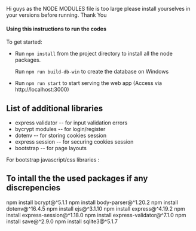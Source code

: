 Hi guys as the NODE MODULES file is too large please install yourselves in your versions before running. Thank You

#### Using this instructions to run the codes ####

To get started:

* Run ```npm install``` from the project directory to install all the node packages.

  Run ```npm run build-db-win``` to create the database on Windows

* Run ```npm run start``` to start serving the web app (Access via http://localhost:3000)

## List of additional libraries

- express validator -- for input validation errors
- bycrypt modules -- for login/register
- dotenv -- for storing cookies session
- express session -- for securing cookies session
- bootstrap -- for page layouts

For bootstrap javascript/css libraries : 
<link rel="stylesheet" href="https://stackpath.bootstrapcdn.com/bootstrap/4.5.2/css/bootstrap.min.css"
    integrity="sha384-JcKb8q3iqJ61gNV9KGb8thSsNjpSL0n8PARn9HuZOnIxN0hoP+VmmDGMN5t9UJ0Z"
    crossorigin="anonymous">
<script src="https://code.jquery.com/jquery-3.5.1.slim.min.js" integrity="sha384-DfXdz2htPH0lsSSs5nCTpuj/zy4C+OGpamoFVy38MVBnE+IbbVYUew+OrCXaRkfj" crossorigin="anonymous"></script>
  <script src="https://cdn.jsdelivr.net/npm/bootstrap@4.5.3/dist/js/bootstrap.bundle.min.js" integrity="sha384-ho+j7jyWK8fNQe+A12Hb8AhRq26LrZ/JpcUGGOn+Y7RsweNrtN/tE3MoK7ZeZDyx" crossorigin="anonymous"></script>


## To intall the the used packages if any discrepencies
npm install bcrypt@^5.1.1
npm install body-parser@^1.20.2
npm install dotenv@^16.4.5
npm install ejs@^3.1.10
npm install express@^4.19.2
npm install express-session@^1.18.0
npm install express-validator@^7.1.0
npm install save@^2.9.0
npm install sqlite3@^5.1.7
